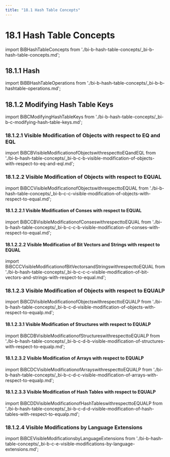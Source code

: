 ```yaml
---
title: "18.1 Hash Table Concepts"
---
```


# 18.1 Hash Table Concepts

import BiBHashTableConcepts from './bi-b-hash-table-concepts/_bi-b-hash-table-concepts.md';

<BiBHashTableConcepts />

## 18.1.1 Hash

import BiBBHashTableOperations from './bi-b-hash-table-concepts/_bi-b-b-hashtable-operations.md';

<BiBBHashTableOperations />

## 18.1.2 Modifying Hash Table Keys

import BiBCModifyingHashTableKeys from './bi-b-hash-table-concepts/_bi-b-c-modifying-hash-table-keys.md';

<BiBCModifyingHashTableKeys />

### 18.1.2.1 Visible Modification of Objects with respect to EQ and EQL

import BiBCBVisibleModificationofObjectswithrespecttoEQandEQL from './bi-b-hash-table-concepts/_bi-b-c-b-visible-modification-of-objects-with-respect-to-eq-and-eql.md';

<BiBCBVisibleModificationofObjectswithrespecttoEQandEQL />

### 18.1.2.2 Visible Modification of Objects with respect to EQUAL

import BiBCCVisibleModificationofObjectswithrespecttoEQUAL from './bi-b-hash-table-concepts/_bi-b-c-c-visible-modification-of-objects-with-respect-to-equal.md';

<BiBCCVisibleModificationofObjectswithrespecttoEQUAL />

#### 18.1.2.2.1 Visible Modification of Conses with respect to EQUAL

import BiBCCBVisibleModificationofConseswithrespecttoEQUAL from './bi-b-hash-table-concepts/_bi-b-c-c-b-visible-modification-of-conses-with-respect-to-equal.md';

<BiBCCBVisibleModificationofConseswithrespecttoEQUAL />

#### 18.1.2.2.2 Visible Modification of Bit Vectors and Strings with respect to EQUAL

import BiBCCCVisibleModificationofBitVectorsandStringswithrespecttoEQUAL from './bi-b-hash-table-concepts/_bi-b-c-c-c-visible-modification-of-bit-vectors-and-strings-with-respect-to-equal.md';

<BiBCCCVisibleModificationofBitVectorsandStringswithrespecttoEQUAL />

### 18.1.2.3 Visible Modification of Objects with respect to EQUALP

import BiBCDVisibleModificationofObjectswithrespecttoEQUALP from './bi-b-hash-table-concepts/_bi-b-c-d-visible-modification-of-objects-with-respect-to-equalp.md';

<BiBCDVisibleModificationofObjectswithrespecttoEQUALP />

#### 18.1.2.3.1 Visible Modification of Structures with respect to EQUALP

import BiBCDBVisibleModificationofStructureswithrespecttoEQUALP from './bi-b-hash-table-concepts/_bi-b-c-d-b-visible-modification-of-structures-with-respect-to-equalp.md';

<BiBCDBVisibleModificationofStructureswithrespecttoEQUALP />

#### 18.1.2.3.2 Visible Modification of Arrays with respect to EQUALP

import BiBCDCVisibleModificationofArrayswithrespecttoEQUALP from './bi-b-hash-table-concepts/_bi-b-c-d-c-visible-modification-of-arrays-with-respect-to-equalp.md';

<BiBCDCVisibleModificationofArrayswithrespecttoEQUALP />

#### 18.1.2.3.3 Visible Modification of Hash Tables with respect to EQUALP

import BiBCDDVisibleModificationofHashTableswithrespecttoEQUALP from './bi-b-hash-table-concepts/_bi-b-c-d-d-visible-modification-of-hash-tables-with-respect-to-equalp.md';

<BiBCDDVisibleModificationofHashTableswithrespecttoEQUALP />

### 18.1.2.4 Visible Modifications by Language Extensions

import BiBCEVisibleModificationsbyLanguageExtensions from './bi-b-hash-table-concepts/_bi-b-c-e-visible-modifications-by-language-extensions.md';

<BiBCEVisibleModificationsbyLanguageExtensions />


